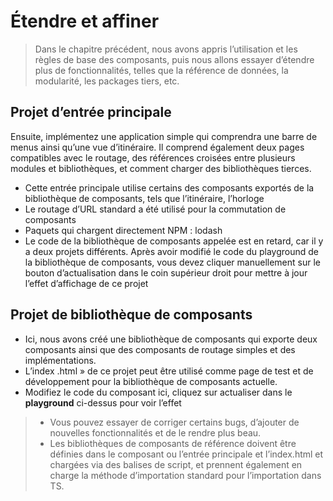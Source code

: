 <!--DESC: {icon:{name:"dashboard_customize",pkg:"mdi",type:"filled"},id:3} -->
# Étendre et affiner
> Dans le chapitre précédent, nous avons appris l’utilisation et les règles de base des composants, puis nous allons essayer d’étendre plus de fonctionnalités, telles que la référence de données, la modularité, les packages tiers, etc.

## Projet d’entrée principale
Ensuite, implémentez une application simple qui comprendra une barre de menus ainsi qu’une vue d’itinéraire. Il comprend également deux pages compatibles avec le routage, des références croisées entre plusieurs modules et bibliothèques, et comment charger des bibliothèques tierces.
- Cette entrée principale utilise certains des composants exportés de la bibliothèque de composants, tels que l’itinéraire, l’horloge
- Le routage d’URL standard a été utilisé pour la commutation de composants
- Paquets qui chargent directement NPM : lodash
- Le code de la bibliothèque de composants appelée est en retard, car il y a deux projets différents. Après avoir modifié le code du playground de la bibliothèque de composants, vous devez cliquer manuellement sur le bouton d’actualisation dans le coin supérieur droit pour mettre à jour l’effet d’affichage de ce projet

<div><wcex-doc.com-playground files="['ext/app/index.html','ext/app/app.html','ext/app/app.css','ext/app/title.html','ext/app/footer.html','ext/app/data.json','ext/app/ page1.html','ext/app/page2.html']"></wcex-doc.com-playground></div>


## Projet de bibliothèque de composants
- Ici, nous avons créé une bibliothèque de composants qui exporte deux composants ainsi que des composants de routage simples et des implémentations.
- L’index .html » de ce projet peut être utilisé comme page de test et de développement pour la bibliothèque de composants actuelle.
- Modifiez le code du composant ici, cliquez sur actualiser dans le **playground** ci-dessus pour voir l’effet

<div><wcex-doc.com-playground files="['ext/ui/index.html','ext/ui/menu.html,'ext/ui/clock.html','ext/ui/clock.css','ext/ui/time.html','ext/ui/route.html']"></wcex-doc.com-playground></div>

> - Vous pouvez essayer de corriger certains bugs, d’ajouter de nouvelles fonctionnalités et de le rendre plus beau.
> - Les bibliothèques de composants de référence doivent être définies dans le composant ou l’entrée principale et l’index.html et chargées <meta> via des balises de script, et prennent également en charge la méthode d’importation standard pour l’importation dans TS.


